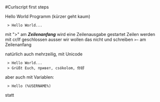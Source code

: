 #Curlscript first steps

Hello World Programm (kürzer geht kaum)

     > Hello World...
    
 
mit ">" am ***Zeilenanfang*** wird eine Zeilenausgabe gestartet
Zeilen werden mit cr/lf geschlossen ausser wir wollen das nicht und schreiben `>~` am Zeilenanfang

natürlich auch mehrzeilig, mit Unicode

     > Hello World...
     > Grüßt Euch, привет, csókolom, 你好

aber auch mit Variablen:

     > Hello (%USERNAME%)
     
statt 
